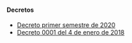 #### Decretos

- [Decreto primer semestre de 2020](https://www.cali.gov.co/movilidad/loader.php?lServicio=Tools2&lTipo=descargas&lFuncion=descargar&idFile=43453)
- [Decreto 0001 del 4 de enero de 2018](http://www.cali.gov.co/movilidad/loader.php?lServicio=Tools2&lTipo=descargas&lFuncion=descargar&idFile=25496)
